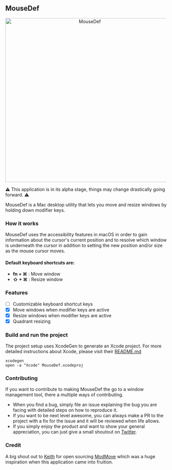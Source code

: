## MouseDef

<p align="center">
 <img src="https://raw.githubusercontent.com/zenangst/MouseDef/master/Images/MouseDef.png" alt="MouseDef" width="512" height="512" align="center" />
</p>

⚠️ This application is in its alpha stage, things may change drastically going forward. ⚠️

MouseDef is a Mac desktop utility that lets you move and resize windows by
holding down modifier keys.

### How it works

MouseDef uses the accessibility features in macOS in order to gain information about the cursor's current position and to resolve which window is underneath the cursor in addition to setting the new position and/or size as the mouse cursor moves.

#### Default keyboard shortcuts are:

- **fn + ⌘** : Move window
- **⇧ + ⌘** : Resize window

### Features

- [ ] Customizable keyboard shortcut keys
- [x] Move windows when modifier keys are active
- [x] Resize windows when modifier keys are active
- [x] Quadrant resizing

### Build and run the project

The project setup uses XcodeGen to generate an Xcode project.
For more detailed instructions about Xcode, please visit their [README.md](https://github.com/yonaskolb/XcodeGen#installing)

```fish
xcodegen
open -a "Xcode" MouseDef.xcodeproj
```

### Contributing

If you want to contribute to making MouseDef the go to a window management tool,
there a multiple ways of contributing.

- When you find a bug, simply file an issue explaining the bug you are facing with detailed steps on how to reproduce it.
- If you want to be next level awesome, you can always make a PR to the project with a fix for the issue and it will be reviewed when life allows.
- If you simply enjoy the product and want to show your general appreciation, you can just give a small shoutout on [Twitter](https://twitter.com/zenangst).

### Credit

A big shout out to [Keith](https://github.com/keith) for open sourcing [ModMove](https://github.com/keith/ModMove) which was a huge inspiration when this application came into fruition.
